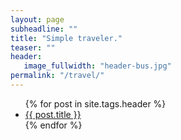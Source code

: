 ```yaml
---
layout: page
subheadline: ""
title: "Simple traveler."
teaser: ""
header:
   image_fullwidth: "header-bus.jpg"
permalink: "/travel/"
---
```

<ul>
    {% for post in site.tags.header %}
    <li><a href="{{ site.url }}{{ site.baseurl }}{{ post.url }}">{{ post.title }}</a></li>
    {% endfor %}
</ul>
